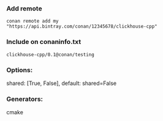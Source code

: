 ### Add remote
```
conan remote add my "https://api.bintray.com/conan/12345678/clickhouse-cpp"
```

### Include on conaninfo.txt
```
clickhouse-cpp/0.1@conan/testing
```

### Options:
shared: [True, False], default: shared=False

### Generators:
cmake
